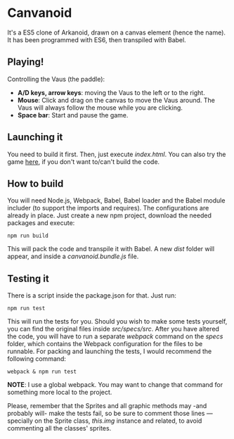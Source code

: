 # Canvanoid
It's a ES5 clone of Arkanoid, drawn on a canvas element (hence the name). It has been programmed with ES6, then transpiled with Babel.
## Playing!
Controlling the Vaus (the paddle):
- **A/D keys, arrow keys**: moving the Vaus to the left or to the right.
- **Mouse**: Click and drag on the canvas to move the Vaus around. The Vaus will always follow the mouse while you are clicking.
- **Space bar**: Start and pause the game.

## Launching it
You need to build it first. Then, just execute *index.html*.
You can also try the game [here](http://darkatom.github.io/canvanoid), if you don't want to/can't build the code.

## How to build
You will need Node.js, Webpack, Babel, Babel loader and the Babel module includer (to support the imports and requires). 
The configurations are already in place. Just create a new npm project, download the needed packages and execute:
```
npm run build
```
This will pack the code and transpile it with Babel. A new *dist* folder will appear, and inside a *canvanoid.bundle.js* file.

## Testing it
There is a script inside the package.json for that. Just run:
```
npm run test
```
This will run the tests for you.
Should you wish to make some tests yourself, you can find the original files inside *src/specs/src*. 
After you have altered the code, you will have to run a separate *webpack* command on the *specs* folder, which contains the Webpack configuration for the files to be runnable.
For packing and launching the tests, I would recommend the following command:
```
webpack & npm run test
```
**NOTE**: I use a global webpack. You may want to change that command for something more local to the project.

Please, remember that the Sprites and all graphic methods may -and probably will- make the tests fail, so be sure to comment those lines —specially on the Sprite class, *this.img* instance and related, to avoid commenting all the classes' sprites.
